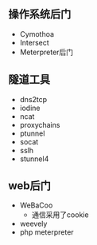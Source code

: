 
## 操作系统后门

- Cymothoa
- Intersect
- Meterpreter后门

## 隧道工具

- dns2tcp
- iodine
- ncat
- proxychains
- ptunnel
- socat
- sslh
- stunnel4

## web后门

- WeBaCoo
  - 通信采用了cookie
- weevely
- php meterpreter

